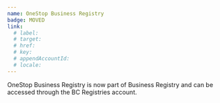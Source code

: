 ```yaml
---
name: OneStop Business Registry
badge: MOVED
link:
  # label:
  # target:
  # href: 
  # key:
  # appendAccountId:
  # locale:
---
```


OneStop Business Registry is now part of Business Registry and can be accessed through the BC Registries account.